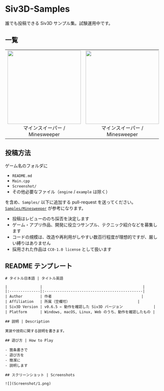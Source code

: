# Siv3D-Samples
誰でも投稿できる Siv3D サンプル集。試験運用中です。

## 一覧

|    |    |
|:--:|:--:|
|<a href="Samples/Minesweeper"><img src="https://raw.githubusercontent.com/Siv3D/Siv3D-Samples/main/Samples/Minesweeper/Screenshot/3.png" width="240px"></a><br>マインスイーパー / Minesweeper |<a href="Samples/Minesweeper"><img src="https://raw.githubusercontent.com/Siv3D/Siv3D-Samples/main/Samples/TopDownShooterP2/Screenshot/2.png" width="240px"></a><br>マインスイーパー / Minesweeper |

## 投稿方法

ゲーム名のフォルダに

- `README.md`
- `Main.cpp`
- `Screenshot/`
- その他必要なファイル（`engine` / `example` は除く）

を含め、`Samples/` 以下に追加する pull-request を送ってください。[`Samples/Minesweeper`](Samples/Minesweeper) が参考になります。  

- 投稿はレビューののち採否を決定します
- ゲーム・アプリ作品、開発に役立つサンプル、テクニック紹介などを募集します
- コードの規模は、改造や再利用がしやすい数百行程度が理想的ですが、厳しい縛りはありません
- 採用された作品は `CC0-1.0 license` として扱います


## README テンプレート

```
# タイトル日本語 | タイトル英語

|               |                                              |
|:--------------|:---------------------------------------------|
| Author        | 作者                                         |
| Affiliation   | 所属（空欄可）                               |
| Siv3D Version | v0.6.5 ← 動作を確認した Siv3D バージョン              |
| Platform      | Windows, macOS, Linux, Web のうち、動作を確認したもの |

## 説明 | Description

実装や技術に関する説明を書きます。

## 遊び方 | How to Play

- 箇条書きで
- 遊び方を
- 簡潔に
- 説明します

## スクリーンショット | Screenshots

![](Screenshot/1.png)
```
